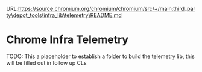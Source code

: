 URL:https://source.chromium.org/chromium/chromium/src/+/main:third_party\depot_tools\infra_lib\telemetry\README.md
# Chrome Infra Telemetry

TODO: This a placeholder to establish a folder to build the telemetry lib, this
will be filled out in follow up CLs